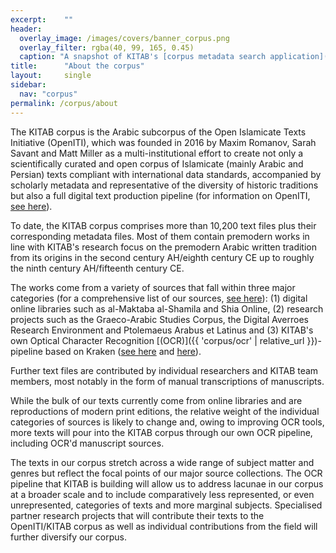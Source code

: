 ```yaml
---
excerpt:	""
header:
  overlay_image: /images/covers/banner_corpus.png
  overlay_filter: rgba(40, 99, 165, 0.45)
  caption: "A snapshot of KITAB's [corpus metadata search application](https://kitab-project.org/metadata)"
title:		"About the corpus"
layout:		single
sidebar:
  nav: "corpus"
permalink: /corpus/about
---
```

The KITAB corpus is the Arabic subcorpus of the Open Islamicate Texts Initiative (OpenITI), which was founded in 2016 by Maxim Romanov, Sarah Savant and Matt Miller as a multi-institutional effort to create not only a scientifically curated and open corpus of Islamicate (mainly Arabic and Persian) texts compliant with international data standards, accompanied by scholarly metadata and representative of the diversity of historic traditions but also a full digital text production pipeline (for information on OpenITI, [see here](https://www.openiti.org/about)).
To date, the KITAB corpus comprises more than 10,200 text files plus their corresponding metadata files. Most of them contain premodern works in line with KITAB's research focus on the premodern Arabic written tradition from its origins in the second century AH/eighth century CE up to roughly the ninth century AH/fifteenth century CE.
The works come from a variety of sources that fall within three major categories (for a comprehensive list of our sources, [see here](https://github.com/OpenITI/Annotation)): (1) digital online libraries such as al-Maktaba al-Shamila and Shia Online, (2) research projects such as the Graeco-Arabic Studies Corpus, the Digital Averroes Research Environment and Ptolemaeus Arabus et Latinus and (3) KITAB's own Optical Character Recognition [(OCR)]({{ 'corpus/ocr' | relative_url }})-pipeline based on Kraken ([see here](http://kraken.re/) and [here](https://github.com/mittagessen/kraken)).
Further text files are contributed by individual researchers and KITAB team members, most notably in the form of manual transcriptions of manuscripts.
While the bulk of our texts currently come from online libraries and are reproductions of modern print editions, the relative weight of the individual categories of sources is likely to change and, owing to improving OCR tools, more texts will pour into the KITAB corpus through our own OCR pipeline, including OCR'd manuscript sources.
The texts in our corpus stretch across a wide range of subject matter and genres but reflect the focal points of our major source collections. The OCR pipeline that KITAB is building will allow us to address lacunae in our corpus at a broader scale and to include comparatively less represented, or even unrepresented, categories of texts and more marginal subjects. Specialised partner research projects that will contribute their texts to the OpenITI/KITAB corpus as well as individual contributions from the field will further diversify our corpus.
